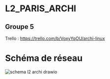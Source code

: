 # L2_PARIS_ARCHI
## Groupe 5
Trello : https://trello.com/b/VoxyYqOU/archi-linux

# Schéma de réseau
![schema l2 archi drawio](https://github.com/alxesv/L2_PARIS_ARCHI/assets/114909988/2b788abe-66b1-43d8-b9e3-1938762d59bc)
